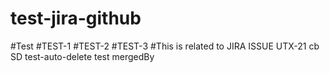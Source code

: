 # test-jira-github
#Test
#TEST-1
#TEST-2
#TEST-3
#This is related to JIRA ISSUE UTX-21 cb
SD
test-auto-delete
test
mergedBy
